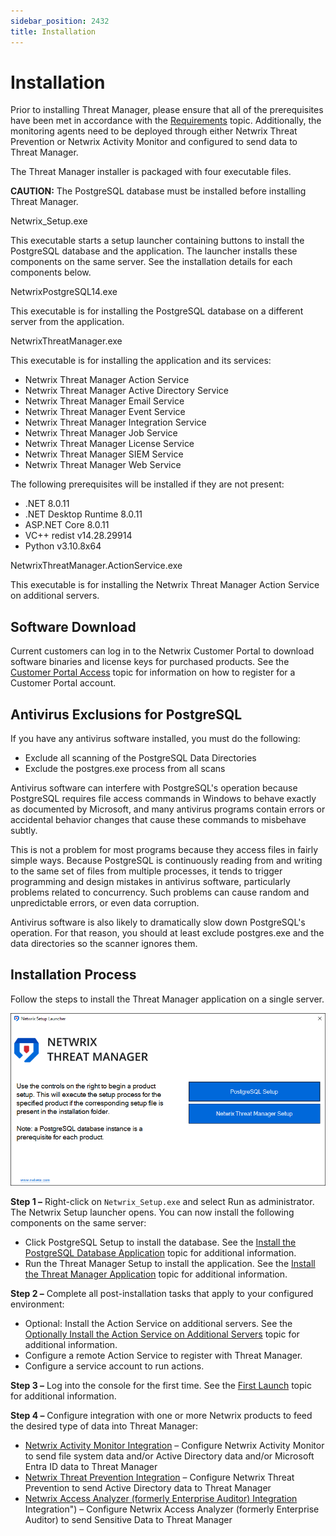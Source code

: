 ```yaml
---
sidebar_position: 2432
title: Installation
---
```


# Installation

Prior to installing Threat Manager, please ensure that all of the prerequisites have been met in accordance with the [Requirements](../Requirements/Overview "Requirements") topic. Additionally, the monitoring agents need to be deployed through either Netwrix Threat Prevention or Netwrix Activity Monitor and configured to send data to Threat Manager.

The Threat Manager installer is packaged with four executable files.

**CAUTION:** The PostgreSQL database must be installed before installing Threat Manager.

Netwrix\_Setup.exe

This executable starts a setup launcher containing buttons to install the PostgreSQL database and the application. The launcher installs these components on the same server. See the installation details for each components below.

NetwrixPostgreSQL14.exe

This executable is for installing the PostgreSQL database on a different server from the application.

NetwrixThreatManager.exe

This executable is for installing the application and its services:

* Netwrix Threat Manager Action Service
* Netwrix Threat Manager Active Directory Service
* Netwrix Threat Manager Email Service
* Netwrix Threat Manager Event Service
* Netwrix Threat Manager Integration Service
* Netwrix Threat Manager Job Service
* Netwrix Threat Manager License Service
* Netwrix Threat Manager SIEM Service
* Netwrix Threat Manager Web Service

The following prerequisites will be installed if they are not present:

* .NET 8.0.11
* .NET Desktop Runtime 8.0.11
* ASP.NET Core 8.0.11
* VC++ redist v14.28.29914
* Python v3.10.8x64

NetwrixThreatManager.ActionService.exe

This executable is for installing the Netwrix Threat Manager Action Service on additional servers.

## Software Download

Current customers can log in to the Netwrix Customer Portal to download software binaries and license keys for purchased products. See the [Customer Portal Access](https://helpcenter.netwrix.com/bundle/NetwrixCustomerPortalAccess/page/Customer_Portal_Access.html "Customer Portal Access") topic for information on how to register for a Customer Portal account.

## Antivirus Exclusions for PostgreSQL

If you have any antivirus software installed, you must do the following:

* Exclude all scanning of the PostgreSQL Data Directories
* Exclude the postgres.exe process from all scans

Antivirus software can interfere with PostgreSQL's operation because PostgreSQL requires file access commands in Windows to behave exactly as documented by Microsoft, and many antivirus programs contain errors or accidental behavior changes that cause these commands to misbehave subtly.

This is not a problem for most programs because they access files in fairly simple ways. Because PostgreSQL is continuously reading from and writing to the same set of files from multiple processes, it tends to trigger programming and design mistakes in antivirus software, particularly problems related to concurrency. Such problems can cause random and unpredictable errors, or even data corruption.

Antivirus software is also likely to dramatically slow down PostgreSQL's operation. For that reason, you should at least exclude postgres.exe and the data directories so the scanner ignores them.

## Installation Process

Follow the steps to install the Threat Manager application on a single server.

![](../../../../../static/images/ThreatManager_3.0/Content/Resources/Images/ThreatManager/Install/Setup/SetupLauncher.png)

**Step 1 –** Right-click on `Netwrix_Setup.exe` and select Run as administrator. The Netwrix Setup launcher opens. You can now install the following components on the same server:

* Click PostgreSQL Setup to install the database. See the [Install the PostgreSQL Database Application](Database "Install the PostgreSQL Database Application") topic for additional information.
* Run the Threat Manager Setup to install the application. See the [Install the Threat Manager Application](Application "IInstall the Threat Manager Application") topic for additional information.

**Step 2 –** Complete all post-installation tasks that apply to your configured environment:

* Optional: Install the Action Service on additional servers. See the [Optionally Install the Action Service on Additional Servers](ActionService "Optionally Install the Action Service on Additional Servers") topic for additional information.
* Configure a remote Action Service to register with Threat Manager.
* Configure a service account to run actions.

**Step 3 –** Log into the console for the first time. See the [First Launch](FirstLaunch "First Launch") topic for additional information.

**Step 4 –** Configure integration with one or more Netwrix products to feed the desired type of data into Threat Manager:

* [Netwrix Activity Monitor Integration](Integration/ActivityMonitor "Netwrix Activity Monitor Integration") – Configure Netwrix Activity Monitor to send file system data and/or Active Directory data and/or Microsoft Entra ID data to Threat Manager
* [Netwrix Threat Prevention Integration](Integration/ThreatPrevention "Netwrix Threat Prevention Integration") – Configure Netwrix Threat Prevention to send Active Directory data to Threat Manager
* [Netwrix Access Analyzer (formerly Enterprise Auditor) Integration](Integration/EnterpriseAuditor) Integration") – Configure Netwrix Access Analyzer (formerly Enterprise Auditor) to send Sensitive Data to Threat Manager